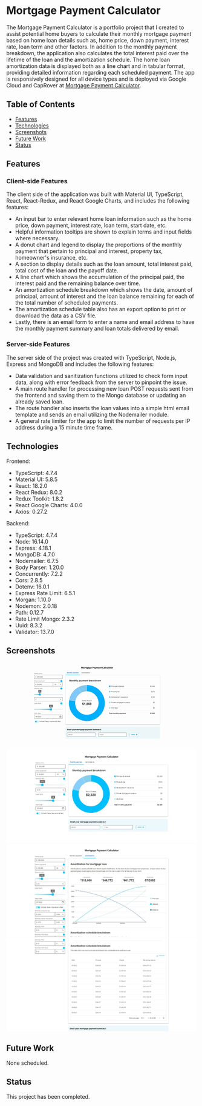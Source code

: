 # Mortgage Payment Calculator

The Mortgage Payment Calculator is a portfolio project that I created to assist potential home buyers to calculate their monthly mortgage payment based on home loan details such as, home price, down payment, interest rate, loan term and other factors. In addition to the monthly payment breakdown, the application also calculates the total interest paid over the lifetime of the loan and the amortization schedule. The home loan amortization data is displayed both as a line chart and in tabular format, providing detailed information regarding each scheduled payment. The app is responsively designed for all device types and is deployed via Google Cloud and CapRover at [Mortgage Payment Calculator](https://mortgage-payment-calculator.projects.mycodefolio.com/).

## Table of Contents

- [Features](#features)
- [Technologies](#technologies)
- [Screenshots](#screenshots)
- [Future Work](#future_work)
- [Status](#status)

## Features

### Client-side Features
The client side of the application was built with Material UI, TypeScript, React, React-Redux, and React Google Charts, and includes the following features:

- An input bar to enter relevant home loan information such as the home price, down payment, interest rate, loan term, start date, etc.
- Helpful information tooltips are shown to explain terms and input fields where necessary.
- A donut chart and legend to display the proportions of the monthly payment that pertain to principal and interest, property tax, homeowner's insurance, etc.
- A section to display details such as the loan amount, total interest paid, total cost of the loan and the payoff date.
- A line chart which shows the accumulation of the principal paid, the interest paid and the remaining balance over time.
- An amortization schedule breakdown which shows the date, amount of principal, amount of interest and the loan balance remaining for each of the total number of scheduled payments.
- The amortization schedule table also has an export option to print or download the data as a CSV file.
- Lastly, there is an email form to enter a name and email address to have the monthly payment summary and loan totals delivered by email.


### Server-side Features
The server side of the project was created with TypeScript, Node.js, Express and MongoDB and includes the following features:

- Data validation and sanitization functions utilized to check form input data, along with error feedback from the server to pinpoint the issue.
- A main route handler for processing new loan POST requests sent from the frontend and saving them to the Mongo database or updating an already saved loan.
- The route handler also inserts the loan values into a simple html email template and sends an email utilizing the Nodemailer module.
- A general rate limiter for the app to limit the number of requests per IP address during a 15 minute time frame.

## Technologies

Frontend:

- TypeScript: 4.7.4
- Material UI: 5.8.5
- React: 18.2.0
- React Redux: 8.0.2
- Redux Toolkit: 1.8.2
- React Google Charts: 4.0.0
- Axios: 0.27.2

Backend:

- TypeScript: 4.7.4
- Node: 16.14.0
- Express: 4.18.1
- MongoDB: 4.7.0
- Nodemailer: 6.7.5
- Body Parser: 1.20.0
- Concurrently: 7.2.2
- Cors: 2.8.5
- Dotenv: 16.0.1
- Express Rate Limit: 6.5.1
- Morgan: 1.10.0
- Nodemon: 2.0.18
- Path: 0.12.7
- Rate Limit Mongo: 2.3.2
- Uuid: 8.3.2
- Validator: 13.7.0

## Screenshots

![Mortgage Payment Calculator Screen Recording](resources/images/mortgage-payment-calculator-screen-recording.gif)
![Mortgage Payment Calculator Screenshot 1](resources/images/mortgage-payment-calculator-screenshot-1.jpg)
![Mortgage Payment Calculator Screenshot 2](resources/images/mortgage-payment-calculator-screenshot-2.jpg)
![Mortgage Payment Calculator Screenshot 3](resources/images/mortgage-payment-calculator-screenshot-3.jpg)

## Future Work

None scheduled.

## Status

This project has been completed.